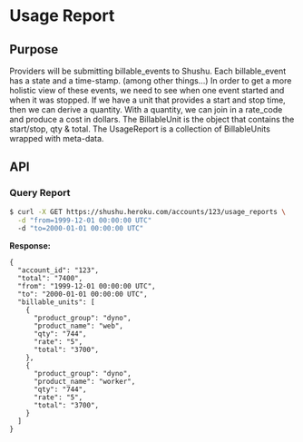 # Usage Report

## Purpose

Providers will be submitting billable_events to Shushu. Each billable_event has
a state and a time-stamp. (among other things...) In order to get a more holistic
view of these events, we need to see when one event started and when it was
stopped. If we have a unit that provides a start and stop time, then we can
derive a quantity. With a quantity, we can join in a rate_code and produce a
cost in dollars. The BillableUnit is the object that contains the start/stop,
qty & total. The UsageReport is a collection of BillableUnits wrapped with
meta-data.

## API

### Query Report

```bash
$ curl -X GET https://shushu.heroku.com/accounts/123/usage_reports \
  -d "from=1999-12-01 00:00:00 UTC"
  -d "to=2000-01-01 00:00:00 UTC"
```

**Response:**

```
{
  "account_id": "123",
  "total": "7400",
  "from": "1999-12-01 00:00:00 UTC",
  "to": "2000-01-01 00:00:00 UTC",
  "billable_units": [
    {
      "product_group": "dyno",
      "product_name": "web",
      "qty": "744",
      "rate": "5",
      "total": "3700",
    },
    {
      "product_group": "dyno",
      "product_name": "worker",
      "qty": "744",
      "rate": "5",
      "total": "3700",
    }
  ]
}
```
